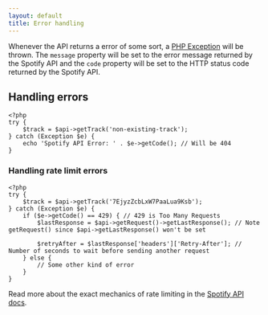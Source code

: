 ```yaml
---
layout: default
title: Error handling
---
```


Whenever the API returns a error of some sort, a [PHP Exception](http://php.net/manual/en/language.exceptions.php) will be thrown.
The `message` property will be set to the error message returned by the Spotify API and the `code` property will be set to the HTTP status code returned by the Spotify API.

## Handling errors

    <?php
    try {
        $track = $api->getTrack('non-existing-track');
    } catch (Exception $e) {
        echo 'Spotify API Error: ' . $e->getCode(); // Will be 404
    }

### Handling rate limit errors

    <?php
    try {
        $track = $api->getTrack('7EjyzZcbLxW7PaaLua9Ksb');
    } catch (Exception $e) {
        if ($e->getCode() == 429) { // 429 is Too Many Requests
            $lastResponse = $api->getRequest()->getLastResponse(); // Note getRequest() since $api->getLastResponse() won't be set

            $retryAfter = $lastResponse['headers']['Retry-After']; // Number of seconds to wait before sending another request
        } else {
            // Some other kind of error
        }
    }

Read more about the exact mechanics of rate limiting in the [Spotify API docs](https://developer.spotify.com/web-api/user-guide/#rate-limiting).
